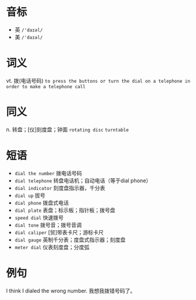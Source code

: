 # 音标

- 英 `/'daɪəl/`
- 美 `/'daɪəl/`

# 词义

vt. 拨(电话号码)
`to press the buttons or turn the dial on a telephone in order to make a telephone call`

# 同义

n. 转盘；[仪]刻度盘；钟面
`rotating disc` `turntable`

# 短语

- `dial the number` 拨电话号码
- `dial telephone` 转盘电话机；自动电话（等于dial phone）
- `dial indicator` 刻度盘指示器，千分表
- `dial up` 拔号
- `dial phone` 拨盘式电话
- `dial plate` 表盘；标示板；指针板；拨号盘
- `speed dial` 快速拨号
- `dial tone` 拨号音；拨号音调
- `dial caliper` [贸]带表卡尺；游标卡尺
- `dial gauge` 英制千分表；度盘式指示器；刻度盘
- `meter dial` 仪表刻度盘；分度弧

# 例句

I think I dialed the wrong number.
我想我拨错号码了。


